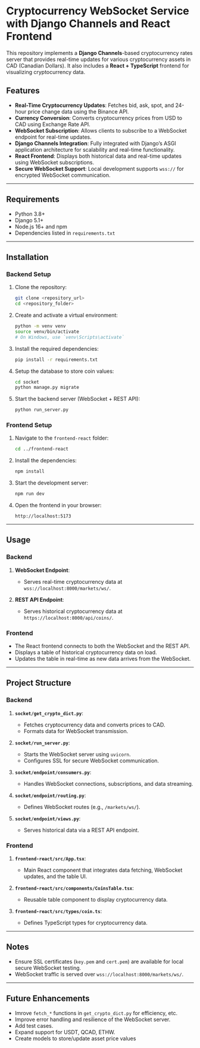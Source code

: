 # Cryptocurrency WebSocket Service with Django Channels and React Frontend

This repository implements a **Django Channels**-based cryptocurrency rates server that provides real-time updates for various cryptocurrency assets in CAD (Canadian Dollars). It also includes a **React + TypeScript** frontend for visualizing cryptocurrency data.

## Features

- **Real-Time Cryptocurrency Updates**: Fetches bid, ask, spot, and 24-hour price change data using the Binance API.
- **Currency Conversion**: Converts cryptocurrency prices from USD to CAD using Exchange Rate API.
- **WebSocket Subscription**: Allows clients to subscribe to a WebSocket endpoint for real-time updates.
- **Django Channels Integration**: Fully integrated with Django’s ASGI application architecture for scalability and real-time functionality.
- **React Frontend**: Displays both historical data and real-time updates using WebSocket subscriptions.
- **Secure WebSocket Support**: Local development supports `wss://` for encrypted WebSocket communication.

---

## Requirements

- Python 3.8+
- Django 5.1+
- Node.js 16+ and npm
- Dependencies listed in `requirements.txt`

---

## Installation

### Backend Setup

1. Clone the repository:
   ```bash
   git clone <repository_url>
   cd <repository_folder>
   ```

2. Create and activate a virtual environment:
   ```bash
   python -m venv venv
   source venv/bin/activate  
   # On Windows, use `venv\Scripts\activate`
   ```

3. Install the required dependencies:
   ```bash
   pip install -r requirements.txt
   ```

4. Setup the database to store coin values:
   ```bash
   cd socket
   python manage.py migrate
   ```

4. Start the backend server (WebSocket + REST API):
   ```bash
   python run_server.py
   ```

### Frontend Setup

1. Navigate to the `frontend-react` folder:
   ```bash
   cd ../frontend-react
   ```

2. Install the dependencies:
   ```bash
   npm install
   ```

3. Start the development server:
   ```bash
   npm run dev
   ```

4. Open the frontend in your browser:
   ```
   http://localhost:5173
   ```

---

## Usage

### Backend

1. **WebSocket Endpoint**:
   - Serves real-time cryptocurrency data at `wss://localhost:8000/markets/ws/`.

2. **REST API Endpoint**:
   - Serves historical cryptocurrency data at `https://localhost:8000/api/coins/`.

### Frontend

- The React frontend connects to both the WebSocket and the REST API.
- Displays a table of historical cryptocurrency data on load.
- Updates the table in real-time as new data arrives from the WebSocket.

---

## Project Structure

### Backend

1. **`socket/get_crypto_dict.py`**:
   - Fetches cryptocurrency data and converts prices to CAD.
   - Formats data for WebSocket transmission.

2. **`socket/run_server.py`**:
   - Starts the WebSocket server using `uvicorn`.
   - Configures SSL for secure WebSocket communication.

3. **`socket/endpoint/consumers.py`**:
   - Handles WebSocket connections, subscriptions, and data streaming.

4. **`socket/endpoint/routing.py`**:
   - Defines WebSocket routes (e.g., `/markets/ws/`).

5. **`socket/endpoint/views.py`**:
   - Serves historical data via a REST API endpoint.

### Frontend

1. **`frontend-react/src/App.tsx`**:
   - Main React component that integrates data fetching, WebSocket updates, and the table UI.

2. **`frontend-react/src/components/CoinsTable.tsx`**:
   - Reusable table component to display cryptocurrency data.

3. **`frontend-react/src/types/coin.ts`**:
   - Defines TypeScript types for cryptocurrency data.

---

## Notes

- Ensure SSL certificates (`key.pem` and `cert.pem`) are available for local secure WebSocket testing.
- WebSocket traffic is served over `wss://localhost:8000/markets/ws/`.

---

## Future Enhancements

- Imrove `fetch_*` functions in `get_crypto_dict.py` for efficiency, etc. 
- Improve error handling and resilience of the WebSocket server.
- Add test cases.
- Expand support for USDT, QCAD, ETHW. 
- Create models to store/update asset price values

